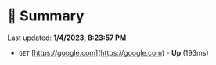 # 📖 Summary
Last updated: **1/4/2023, 8:23:57 PM**

- `GET` [https://google.com](https://google.com) - **Up** (193ms)
